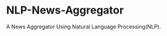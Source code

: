 # NLP-News-Aggregator
 
A News Aggregator Using Natural Language Processing(NLP).

<!-- Full readme coming soon -->
